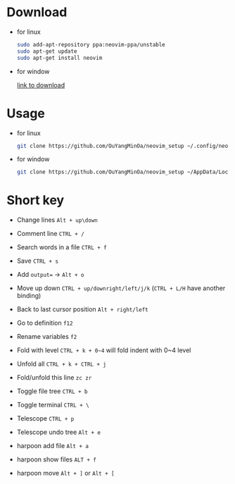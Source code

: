 # Download

- for linux

    ```bash
    sudo add-apt-repository ppa:neovim-ppa/unstable
    sudo apt-get update
    sudo apt-get install neovim
    ```

- for window

    [link to download](https://github.com/neovim/neovim/blob/master/INSTALL.md)

# Usage

- for linux

    ```bash
    git clone https://github.com/OuYangMinOa/neovim_setup ~/.config/neovim
    ```

- for window

    ```bash
    git clone https://github.com/OuYangMinOa/neovim_setup ~/AppData/Local/neovim
    ```

# Short key

- Change lines `Alt + up\down`

- Comment line `CTRL + /`

- Search words in a file `CTRL + f`

- Save `CTRL + s`

- Add `output=` ->  `Alt + o`

- Move up down `CTRL + up/downright/left/j/k` (`CTRL + L/H` have another binding)

- Back to last cursor position `Alt + right/left`

- Go to definition `f12`

- Rename variables `f2`

- Fold with level `CTRL + k + 0~4` will fold indent with 0~4 level

- Unfold all `CTRL + k + CTRL + j `

- Fold/unfold this line `zc zr`

- Toggle file tree `CTRL + b`

- Toggle terminal `CTRL + \`

- Telescope `CTRL + p`

- Telescope undo tree `Alt + e`

- harpoon add file `Alt + a`

- harpoon show files `ALT + f`

- harpoon move `Alt + ]` or `Alt + [`